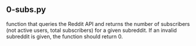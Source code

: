 ## 0-subs.py
function that queries the Reddit API and returns the number of subscribers (not active users, total subscribers) for a given subreddit. If an invalid subreddit is given, the function should return 0.
